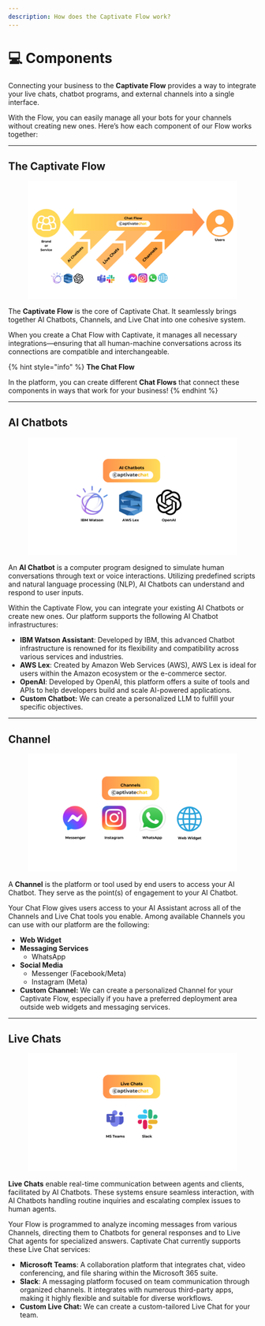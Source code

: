 ```yaml
---
description: How does the Captivate Flow work?
---
```


# 💻 Components

Connecting your business to the **Captivate Flow** provides a way to integrate your live chats, chatbot programs, and external channels into a single interface.&#x20;

With the Flow, you can easily manage all your bots for your channels without creating new ones. Here’s how each component of our Flow works together:

***

## The Captivate Flow

<figure><img src=".gitbook/assets/1.png" alt=""><figcaption></figcaption></figure>

The **Captivate Flow** is the core of Captivate Chat. It seamlessly brings together AI Chatbots, Channels, and Live Chat into one cohesive system.

When you create a Chat Flow with Captivate, it manages all necessary integrations—ensuring that all human-machine conversations across its connections are compatible and interchangeable.

{% hint style="info" %}
**The Chat Flow**

In the platform, you can create different **Chat Flows** that connect these components in ways that work for your business!
{% endhint %}

***

## AI Chatbots

<figure><img src=".gitbook/assets/Chatbots (2).png" alt=""><figcaption></figcaption></figure>

An **AI Chatbot** is a computer program designed to simulate human conversations through text or voice interactions. Utilizing predefined scripts and natural language processing (NLP), AI Chatbots can understand and respond to user inputs.

Within the Captivate Flow, you can integrate your existing AI Chatbots or create new ones. Our platform supports the following AI Chatbot infrastructures:

* **IBM Watson Assistant**: Developed by IBM, this advanced Chatbot infrastructure is renowned for its flexibility and compatibility across various services and industries.
* **AWS Lex**: Created by Amazon Web Services (AWS), AWS Lex is ideal for users within the Amazon ecosystem or the e-commerce sector.
* **OpenAI**: Developed by OpenAI, this platform offers a suite of tools and APIs to help developers build and scale AI-powered applications.
* **Custom Chatbot:** We can create a personalized LLM to fulfill your specific objectives.

***

## Channel

<figure><img src=".gitbook/assets/4.png" alt=""><figcaption></figcaption></figure>

A **Channel** is the platform or tool used by end users to access your AI Chatbot. They serve as the point(s) of engagement to your AI Chatbot.

Your Chat Flow gives users access to your AI Assistant across all of the Channels and Live Chat tools you enable. Among available Channels you can use with our platform are the following:&#x20;

* **Web Widget**
* **Messaging Services**
  * WhatsApp
* **Social Media**
  * Messenger (Facebook/Meta)
  * Instagram (Meta)
* **Custom Channel:** We can create a personalized Channel for your Captivate Flow, especially if you have a preferred deployment area outside web widgets and messaging services.

***

## Live Chats

<figure><img src=".gitbook/assets/3.png" alt=""><figcaption></figcaption></figure>

**Live Chats** enable real-time communication between agents and clients, facilitated by AI Chatbots. These systems ensure seamless interaction, with AI Chatbots handling routine inquiries and escalating complex issues to human agents.

Your Flow is programmed to analyze incoming messages from various Channels, directing them to Chatbots for general responses and to Live Chat agents for specialized answers. Captivate Chat currently supports these Live Chat services:

* **Microsoft Teams**: A collaboration platform that integrates chat, video conferencing, and file sharing within the Microsoft 365 suite.&#x20;
* **Slack**: A messaging platform focused on team communication through organized channels. It integrates with numerous third-party apps, making it highly flexible and suitable for diverse workflows.
* **Custom Live Chat:** We can create a custom-tailored Live Chat for your team.&#x20;

